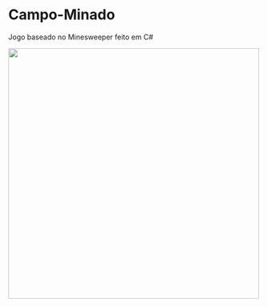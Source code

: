 # Campo-Minado

Jogo baseado no Minesweeper feito em C#

<img width="500px" height="500px" src="https://user-images.githubusercontent.com/76886825/230736013-d593e442-eabf-45b5-9788-b61d4e2b70a1.png">
